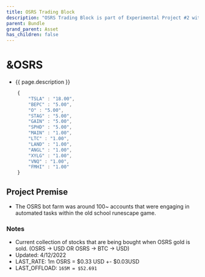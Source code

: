 ```yaml
---
title: OSRS Trading Block
description: "OSRS Trading Block is part of Experimental Project #2 with the premise of turning runescape gold into stocks."
parent: Bundle
grand_parent: Asset
has_children: false
---
```

# &OSRS
- {{ page.description }}

```javascript
	{
		"TSLA" : "18.00",
		"BEPC" : "5.00",
		"O" : "5.00",
		"STAG" : "5.00",
		"GAIN" : "5.00",
		"SPHD" : "5.00",
		"MAIN" : "1.00",
		"LTC" : "1.00",
		"LAND" : "1.00",
		"ANGL" : "1.00",
		"XYLG" : "1.00",
		"VNQ" : "1.00",
		"FMHI" : "1.00"
	}
```

## Project Premise
- The OSRS bot farm was around 100~ accounts that were engaging in automated tasks within the old school runescape game. 

### Notes
- Current collection of stocks that are being bought when OSRS gold is sold. (OSRS -> USD  OR OSRS -> BTC -> USD)
- Updated: 4/12/2022
- LAST_RATE: 1m OSRS = $0.33 USD +- $0.03USD
- LAST_OFFLOAD: ```165M = $52.691 ```